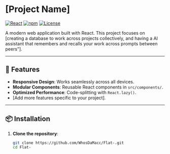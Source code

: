 # [Project Name]

[![React](https://img.shields.io/badge/React-18.2.0-blue.svg)](https://react.dev/)
[![npm](https://img.shields.io/npm/v/npm.svg)](https://www.npmjs.com/)
[![License](https://img.shields.io/badge/License-MIT-green.svg)](LICENSE)

A modern web application built with React. This project focuses on [creating a database to work across projects collectively, and having a AI assistant that remembers and recalls your work across prompts between peers"].

---

## 🚀 Features

- **Responsive Design**: Works seamlessly across all devices.
- **Modular Components**: Reusable React components in `src/components/`.
- **Optimized Performance**: Code-splitting with `React.lazy()`.
- [Add more features specific to your project].

---

## 📦 Installation

1. **Clone the repository**:
   ```bash
   git clone https://github.com/WhosDaMacc/Flat-.git
   cd Flat-